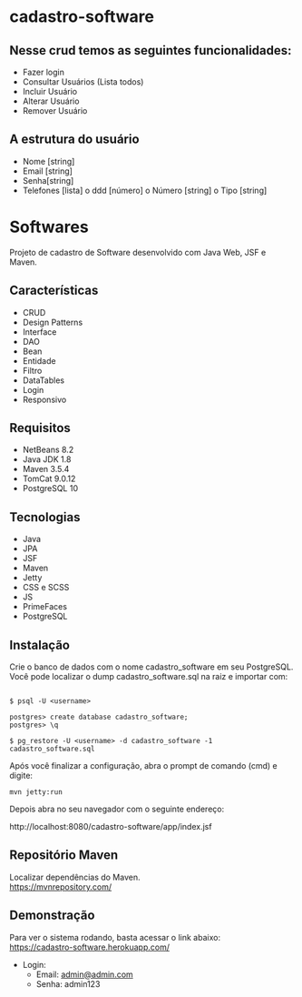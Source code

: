 # cadastro-software 
## Nesse crud temos as seguintes funcionalidades: 
-  Fazer login 
- Consultar Usuários (Lista todos) 
-  Incluir Usuário 
-  Alterar Usuário 
-  Remover Usuário

## A estrutura do usuário 

-  Nome [string] 
-  Email [string] 
-  Senha[string] 
-  Telefones [lista] o ddd [número] o Número [string] o Tipo [string] 


# Softwares

Projeto de cadastro de Software desenvolvido com Java Web, JSF e Maven.

## Características

- CRUD
- Design Patterns
- Interface
- DAO
- Bean
- Entidade
- Filtro
- DataTables
- Login
- Responsivo

## Requisitos

- NetBeans 8.2
- Java JDK 1.8
- Maven 3.5.4
- TomCat 9.0.12
- PostgreSQL 10

## Tecnologias

- Java
- JPA
- JSF
- Maven
- Jetty
- CSS e SCSS
- JS
- PrimeFaces
- PostgreSQL

## Instalação



Crie o banco de dados com o nome cadastro_software em seu PostgreSQL. Você pode localizar o dump cadastro_software.sql na raiz e importar com: 

```

$ psql -U <username> 

postgres> create database cadastro_software;
postgres> \q

$ pg_restore -U <username> -d cadastro_software -1 cadastro_software.sql

```

Após você finalizar a configuração, abra o prompt de comando (cmd) e digite: <br>

```
mvn jetty:run
```

Depois abra no seu navegador com o seguinte endereço:<br>

http://localhost:8080/cadastro-software/app/index.jsf

## Repositório Maven

Localizar dependências do Maven. <br>
https://mvnrepository.com/

## Demonstração 

Para ver o sistema rodando, basta acessar o link abaixo: <br>
https://cadastro-software.herokuapp.com/

- Login:
	- Email: admin@admin.com
	- Senha: admin123


